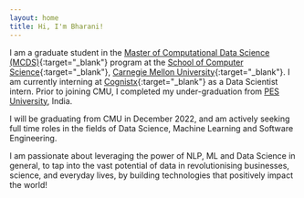 ```yaml
---
layout: home
title: Hi, I'm Bharani!
---
```

I am a graduate student in the [Master of Computational Data Science (MCDS)](https://mcds.cs.cmu.edu/){:target="_blank"} program at the 
[School of Computer Science](https://www.cs.cmu.edu/){:target="_blank"}, [Carnegie Mellon University](https://www.cmu.edu/){:target="_blank"}.
I am currently interning at [Cognistx](https://www.cognistx.com/){:target="_blank"} as a Data Scientist intern. Prior to joining CMU, I completed my under-graduation from [PES University](https://pes.edu/), India. 

I will be graduating from CMU in December 2022, and am actively seeking full time roles in the fields of Data Science, Machine Learning and Software Engineering.

I am passionate about leveraging the power of NLP, ML and Data Science in general, to tap into the vast potential of data in revolutionising businesses, science, and everyday lives, by building technologies that positively impact the world!



